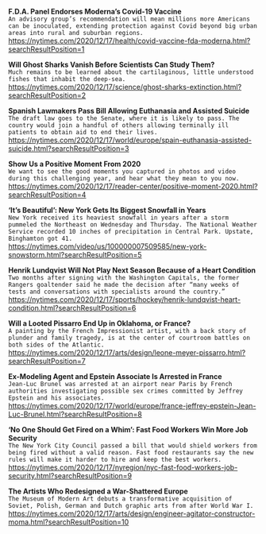 **F.D.A. Panel Endorses Moderna’s Covid-19 Vaccine**\
`An advisory group’s recommendation will mean millions more Americans can be inoculated, extending protection against Covid beyond big urban areas into rural and suburban regions.`\
https://nytimes.com/2020/12/17/health/covid-vaccine-fda-moderna.html?searchResultPosition=1

**Will Ghost Sharks Vanish Before Scientists Can Study Them?**\
`Much remains to be learned about the cartilaginous, little understood fishes that inhabit the deep-sea.`\
https://nytimes.com/2020/12/17/science/ghost-sharks-extinction.html?searchResultPosition=2

**Spanish Lawmakers Pass Bill Allowing Euthanasia and Assisted Suicide**\
`The draft law goes to the Senate, where it is likely to pass. The country would join a handful of others allowing terminally ill patients to obtain aid to end their lives.`\
https://nytimes.com/2020/12/17/world/europe/spain-euthanasia-assisted-suicide.html?searchResultPosition=3

**Show Us a Positive Moment From 2020**\
`We want to see the good moments you captured in photos and video during this challenging year, and hear what they mean to you now.`\
https://nytimes.com/2020/12/17/reader-center/positive-moment-2020.html?searchResultPosition=4

**‘It’s Beautiful’: New York Gets Its Biggest Snowfall in Years**\
`New York received its heaviest snowfall in years after a storm pummeled the Northeast on Wednesday and Thursday. The National Weather Service recorded 10 inches of precipitation in Central Park. Upstate, Binghamton got 41.`\
https://nytimes.com/video/us/100000007509585/new-york-snowstorm.html?searchResultPosition=5

**Henrik Lundqvist Will Not Play Next Season Because of a Heart Condition**\
`Two months after signing with the Washington Capitals, the former Rangers goaltender said he made the decision after “many weeks of tests and conversations with specialists around the country.”`\
https://nytimes.com/2020/12/17/sports/hockey/henrik-lundqvist-heart-condition.html?searchResultPosition=6

**Will a Looted Pissarro End Up in Oklahoma, or France?**\
`A painting by the French Impressionist artist, with a back story of plunder and family tragedy, is at the center of courtroom battles on both sides of the Atlantic.`\
https://nytimes.com/2020/12/17/arts/design/leone-meyer-pissarro.html?searchResultPosition=7

**Ex-Modeling Agent and Epstein Associate Is Arrested in France**\
`Jean-Luc Brunel was arrested at an airport near Paris by French authorities investigating possible sex crimes committed by Jeffrey Epstein and his associates.`\
https://nytimes.com/2020/12/17/world/europe/france-jeffrey-epstein-Jean-Luc-Brunel.html?searchResultPosition=8

**‘No One Should Get Fired on a Whim’: Fast Food Workers Win More Job Security**\
`The New York City Council passed a bill that would shield workers from being fired without a valid reason. Fast food restaurants say the new rules will make it harder to hire and keep the best workers.`\
https://nytimes.com/2020/12/17/nyregion/nyc-fast-food-workers-job-security.html?searchResultPosition=9

**The Artists Who Redesigned a War-Shattered Europe**\
`The Museum of Modern Art debuts a transformative acquisition of Soviet, Polish, German and Dutch graphic arts from after World War I.`\
https://nytimes.com/2020/12/17/arts/design/engineer-agitator-constructor-moma.html?searchResultPosition=10

